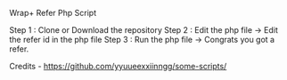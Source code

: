 Wrap+ Refer Php Script

Step 1 : Clone or Download the repository
Step 2 : Edit the php file -> Edit the refer id in the php file
Step 3 : Run the php file -> Congrats you got a refer.

Credits - https://github.com/yyuueexxiinngg/some-scripts/
